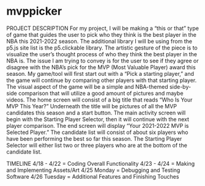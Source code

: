 # mvppicker

PROJECT DESCRIPTION
For my project, I will be making a “this or that” type of game that guides the user to pick
who they think is the best player in the NBA this 2021-2022 season. The additional library I will
be using from the p5.js site list is the p5.clickable library. The artistic gesture of the piece is to
visualize the user’s thought process of who they think the best player in the NBA is. The issue I
am trying to convey is for the user to see if they agree or disagree with the NBA’s pick for the
MVP (Most Valuable Player) award this season. My game/tool will first start out with a “Pick a
starting player,” and the game will continue by comparing other players with that starting player. The 
visual aspect of the game will be a simple and NBA-themed side-by-side comparison that will utilize a good amount of pictures and
maybe videos. The home screen will consist of a big title that reads “Who Is Your MVP This
Year?” Underneath the title will be pictures of all the MVP candidates this season and a start
button. The main activity screen will begin with the Starting Player Selector, then it will continue
with the next player comparison. The end screen will display “Your 2021-2022 MVP is
Selected Player.” The candidate list will consist of about six players who have been
performing the best so far this season. The Starting Player Selector will either list two or
three players who are at the bottom of the candidate list.

TIMELINE
4/18 - 4/22 = Coding Overall Functionality
4/23 - 4/24 = Making and Implementing Assets/Art
4/25 Monday = Debugging and Testing Software
4/26 Tuesday = Additional Features and Finishing Touches
